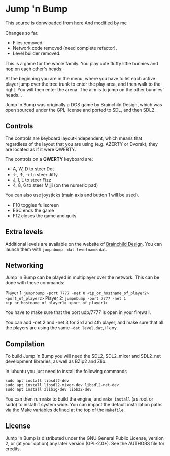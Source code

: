 # Jump 'n Bump

This source is donwloaded from [here](https://archive.org/details/jumpnbump_1.60)
And modified by me

Changes so far.
 - Flies removed.
 - Network code removed (need complete refactor).
 - Level builder removed.

This is a game for the whole family. You play cute fluffy little bunnies and
hop on each other's heads.

At the beginning you are in the menu, where you have to let each active player
jump over the tree trunk to enter the play area, and then walk to the right.
You will then enter the arena. The aim is to jump on the other bunnies' heads…

Jump 'n Bump was originally a DOS game by Brainchild Design, which was open
sourced under the GPL license and ported to SDL, and then SDL2.

## Controls

The controls are keyboard layout-independent, which means that regardless of
the layout that you are using (e.g. AZERTY or Dvorak), they are located as if
it were QWERTY.

The controls on a **QWERTY** keyboard are:

- A, W, D to steer Dot
- ←, ↑, → to steer Jiffy
- J, I, L to steer Fizz
- 4, 8, 6 to steer Mijji (on the numeric pad)

You can also use joysticks (main axis and button 1 will be used).

- F10 toggles fullscreen
- ESC ends the game
- F12 closes the game and quits

## Extra levels

Additional levels are available on the website of
[Brainchild Design](http://www.brainchilddesign.com/games/jumpnbump/levels/levels1.html).
You can launch them with `jumpnbump -dat levelname.dat`.

## Networking

Jump 'n Bump can be played in multiplayer over the network. This can be done
with these commands:

Player 1: `jumpnbump -port 7777 -net 0 <ip_or_hostname_of_player2> <port_of_player2>`
Player 2: `jumpnbump -port 7777 -net 1 <ip_or_hostname_of_player1> <port_of_player1>`

You have to make sure that the port udp/7777 is open in your firewall.

You can add -net 2 and -net 3 for 3rd and 4th player, and make sure that all
the players are using the same `-dat level.dat`, if any.

## Compilation

To build Jump 'n Bump you will need the SDL2, SDL2_mixer and SDL2_net
development libraries, as well as BZip2 and Zlib.

In lubuntu you just need to install the following commands
```
sudo apt install libsdl2-dev
sudo apt install libsdl2-mixer-dev libsdl2-net-dev
sudo apt install zlib1g-dev libbz2-dev
```


You can then run `make` to build the engine, and `make install` (as root or
sudo) to install it system wide. You can impact the default installation paths
via the Make variables defined at the top of the `Makefile`.

## License

Jump 'n Bump is distributed under the GNU General Public License, version 2, or
(at your option) any later version (GPL-2.0+). See the AUTHORS file for
credits.
